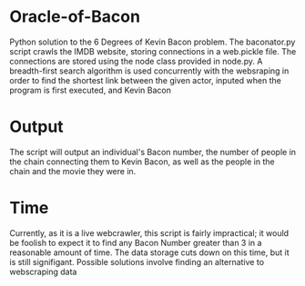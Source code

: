 # Oracle-of-Bacon
Python solution to the 6 Degrees of Kevin Bacon problem. The baconator.py script crawls the IMDB website, storing connections in a web.pickle file. The connections are stored using the node class provided in node.py. A breadth-first search algorithm is used concurrently with the websraping in order to find the shortest link between the given actor, inputed when the program is first executed, and Kevin Bacon

# Output
The script will output an individual's Bacon number, the number of people in the chain connecting them to Kevin Bacon, as well as the people in the chain and the movie they were in.

# Time
Currently, as it is a live webcrawler, this script is fairly impractical; it would be foolish to expect it to find any Bacon Number greater than 3 in a reasonable amount of time. The data storage cuts down on this time, but it is still signifigant. Possible solutions involve finding an alternative to webscraping data
